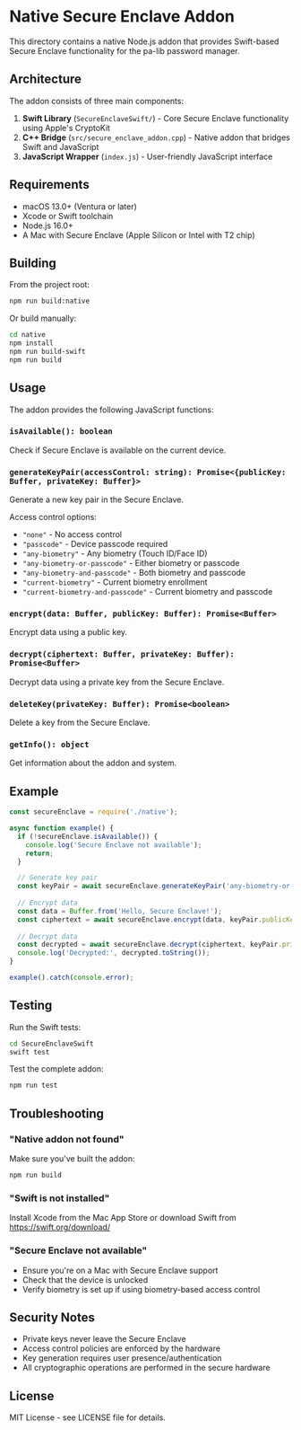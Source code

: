 # Native Secure Enclave Addon

This directory contains a native Node.js addon that provides Swift-based Secure Enclave functionality for the pa-lib password manager.

## Architecture

The addon consists of three main components:

1. **Swift Library** (`SecureEnclaveSwift/`) - Core Secure Enclave functionality using Apple's CryptoKit
2. **C++ Bridge** (`src/secure_enclave_addon.cpp`) - Native addon that bridges Swift and JavaScript
3. **JavaScript Wrapper** (`index.js`) - User-friendly JavaScript interface

## Requirements

- macOS 13.0+ (Ventura or later)
- Xcode or Swift toolchain
- Node.js 16.0+
- A Mac with Secure Enclave (Apple Silicon or Intel with T2 chip)

## Building

From the project root:

```bash
npm run build:native
```

Or build manually:

```bash
cd native
npm install
npm run build-swift
npm run build
```

## Usage

The addon provides the following JavaScript functions:

### `isAvailable(): boolean`
Check if Secure Enclave is available on the current device.

### `generateKeyPair(accessControl: string): Promise<{publicKey: Buffer, privateKey: Buffer}>`
Generate a new key pair in the Secure Enclave.

Access control options:
- `"none"` - No access control
- `"passcode"` - Device passcode required
- `"any-biometry"` - Any biometry (Touch ID/Face ID)
- `"any-biometry-or-passcode"` - Either biometry or passcode
- `"any-biometry-and-passcode"` - Both biometry and passcode
- `"current-biometry"` - Current biometry enrollment
- `"current-biometry-and-passcode"` - Current biometry and passcode

### `encrypt(data: Buffer, publicKey: Buffer): Promise<Buffer>`
Encrypt data using a public key.

### `decrypt(ciphertext: Buffer, privateKey: Buffer): Promise<Buffer>`
Decrypt data using a private key from the Secure Enclave.

### `deleteKey(privateKey: Buffer): Promise<boolean>`
Delete a key from the Secure Enclave.

### `getInfo(): object`
Get information about the addon and system.

## Example

```javascript
const secureEnclave = require('./native');

async function example() {
  if (!secureEnclave.isAvailable()) {
    console.log('Secure Enclave not available');
    return;
  }

  // Generate key pair
  const keyPair = await secureEnclave.generateKeyPair('any-biometry-or-passcode');
  
  // Encrypt data
  const data = Buffer.from('Hello, Secure Enclave!');
  const ciphertext = await secureEnclave.encrypt(data, keyPair.publicKey);
  
  // Decrypt data
  const decrypted = await secureEnclave.decrypt(ciphertext, keyPair.privateKey);
  console.log('Decrypted:', decrypted.toString());
}

example().catch(console.error);
```

## Testing

Run the Swift tests:

```bash
cd SecureEnclaveSwift
swift test
```

Test the complete addon:

```bash
npm run test
```

## Troubleshooting

### "Native addon not found"
Make sure you've built the addon:
```bash
npm run build
```

### "Swift is not installed"
Install Xcode from the Mac App Store or download Swift from https://swift.org/download/

### "Secure Enclave not available"
- Ensure you're on a Mac with Secure Enclave support
- Check that the device is unlocked
- Verify biometry is set up if using biometry-based access control

## Security Notes

- Private keys never leave the Secure Enclave
- Access control policies are enforced by the hardware
- Key generation requires user presence/authentication
- All cryptographic operations are performed in the secure hardware

## License

MIT License - see LICENSE file for details. 